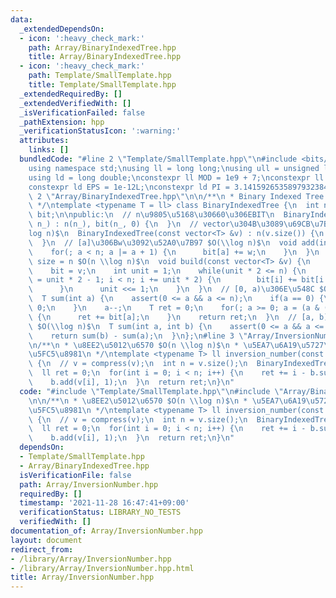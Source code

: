 ```yaml
---
data:
  _extendedDependsOn:
  - icon: ':heavy_check_mark:'
    path: Array/BinaryIndexedTree.hpp
    title: Array/BinaryIndexedTree.hpp
  - icon: ':heavy_check_mark:'
    path: Template/SmallTemplate.hpp
    title: Template/SmallTemplate.hpp
  _extendedRequiredBy: []
  _extendedVerifiedWith: []
  _isVerificationFailed: false
  _pathExtension: hpp
  _verificationStatusIcon: ':warning:'
  attributes:
    links: []
  bundledCode: "#line 2 \"Template/SmallTemplate.hpp\"\n#include <bits/stdc++.h>\n\
    using namespace std;\nusing ll = long long;\nusing ull = unsigned long long;\n\
    using ld = long double;\nconstexpr ll MOD = 1e9 + 7;\nconstexpr ll INF = 1e+18;\n\
    constexpr ld EPS = 1e-12L;\nconstexpr ld PI = 3.14159265358979323846L;\n#line\
    \ 2 \"Array/BinaryIndexedTree.hpp\"\n\n/**\n * Binary Indexed Tree 0-indexed\n\
    \ */\ntemplate <typename T = ll> class BinaryIndexedTree {\n  int n;\n  vector<T>\
    \ bit;\n\npublic:\n  // n\u9805\u5168\u30660\u306EBIT\n  BinaryIndexedTree(int\
    \ n_) : n(n_), bit(n_, 0) {\n  }\n  // vector\u304B\u3089\u69CB\u7BC9 $O(n \\\
    log n)$\n  BinaryIndexedTree(const vector<T> &v) : n(v.size()) {\n    build(v);\n\
    \  }\n  // [a]\u306Bw\u3092\u52A0\u7B97 $O(\\log n)$\n  void add(int a, T w) {\n\
    \    for(; a < n; a |= a + 1) {\n      bit[a] += w;\n    }\n  }\n  // v: 0-indexed,\
    \ size = n $O(n \\log n)$\n  void build(const vector<T> &v) {\n    n = v.size();\n\
    \    bit = v;\n    int unit = 1;\n    while(unit * 2 <= n) {\n      for(int i\
    \ = unit * 2 - 1; i < n; i += unit * 2) {\n        bit[i] += bit[i - unit];\n\
    \      }\n      unit <<= 1;\n    }\n  }\n  // [0, a)\u306E\u548C $O(\\log n)$\n\
    \  T sum(int a) {\n    assert(0 <= a && a <= n);\n    if(a == 0) {\n      return\
    \ 0;\n    }\n    a--;\n    T ret = 0;\n    for(; a >= 0; a = (a & (a + 1)) - 1)\
    \ {\n      ret += bit[a];\n    }\n    return ret;\n  }\n  // [a, b)\u306E\u548C\
    \ $O(\\log n)$\n  T sum(int a, int b) {\n    assert(0 <= a && a <= b && b <= n);\n\
    \    return sum(b) - sum(a);\n  }\n};\n#line 3 \"Array/InversionNumber.hpp\"\n\
    \n/**\n * \u8EE2\u5012\u6570 $O(n \\log n)$\n * \u5EA7\u6A19\u5727\u7E2E\u304C\
    \u5FC5\u8981\n */\ntemplate <typename T> ll inversion_number(const vector<T> &v)\
    \ {\n  // v = compress(v);\n  int n = v.size();\n  BinaryIndexedTree<int> b(n);\n\
    \  ll ret = 0;\n  for(int i = 0; i < n; i++) {\n    ret += i - b.sum(v[i]);\n\
    \    b.add(v[i], 1);\n  }\n  return ret;\n}\n"
  code: "#include \"Template/SmallTemplate.hpp\"\n#include \"Array/BinaryIndexedTree.hpp\"\
    \n\n/**\n * \u8EE2\u5012\u6570 $O(n \\log n)$\n * \u5EA7\u6A19\u5727\u7E2E\u304C\
    \u5FC5\u8981\n */\ntemplate <typename T> ll inversion_number(const vector<T> &v)\
    \ {\n  // v = compress(v);\n  int n = v.size();\n  BinaryIndexedTree<int> b(n);\n\
    \  ll ret = 0;\n  for(int i = 0; i < n; i++) {\n    ret += i - b.sum(v[i]);\n\
    \    b.add(v[i], 1);\n  }\n  return ret;\n}\n"
  dependsOn:
  - Template/SmallTemplate.hpp
  - Array/BinaryIndexedTree.hpp
  isVerificationFile: false
  path: Array/InversionNumber.hpp
  requiredBy: []
  timestamp: '2021-11-28 16:47:41+09:00'
  verificationStatus: LIBRARY_NO_TESTS
  verifiedWith: []
documentation_of: Array/InversionNumber.hpp
layout: document
redirect_from:
- /library/Array/InversionNumber.hpp
- /library/Array/InversionNumber.hpp.html
title: Array/InversionNumber.hpp
---
```

